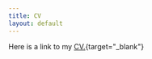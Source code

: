 ```yaml
---
title: CV
layout: default
---
```


Here is a link to my [CV.](https://kposenau.github.io/files/Posenau_CV_20211102_Booth_online.pdf){target="_blank"}
